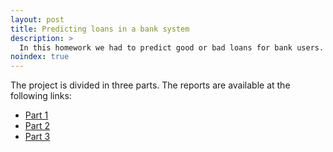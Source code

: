 ```yaml
---
layout: post
title: Predicting loans in a bank system
description: >
  In this homework we had to predict good or bad loans for bank users.
noindex: true
---
```


The project is divided in three parts. The reports are available at the following links:

*  [Part 1]
*  [Part 2]
*  [Part 3]

[Part 1]: https://github.com/blackwiz4rd/DatabasedDecisionMaking/blob/master/report-1/Report1.1.pdf
[Part 2]: https://github.com/blackwiz4rd/DatabasedDecisionMaking/blob/master/report-1/Report1.2.pdf
[Part 3]: https://github.com/blackwiz4rd/DatabasedDecisionMaking/blob/master/report-1/Report1.3.pdf
